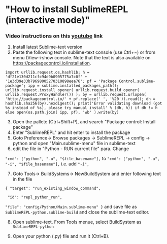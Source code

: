 # "How to install SublimeREPL (interactive mode)"
### Video instructions on this [youtube](https://www.youtube.com/watch?v=wM2LbXCkLDI) link
1. Install latest Sublime-text version
2. Paste the following text in sublime-text console (use Ctrl+~) or from menu (View->show console. Note that the text is also available on https://packagecontrol.io/installation.

`
import urllib.request,os,hashlib; h = 'df21e130d211cfc94d9b0905775a7c0f' + '1e3d39e33b79698005270310898eea76'; pf = 'Package Control.sublime-package'; ipp = sublime.installed_packages_path(); urllib.request.install_opener( urllib.request.build_opener( urllib.request.ProxyHandler()) ); by = urllib.request.urlopen( 'http://packagecontrol.io/' + pf.replace(' ', '%20')).read(); dh = hashlib.sha256(by).hexdigest(); print('Error validating download (got %s instead of %s), please try manual install' % (dh, h)) if dh != h else open(os.path.join( ipp, pf), 'wb' ).write(by)
`

3. Open the pallete (Ctrl+Shift+P), and search "Package control: Install package"
4. Enter "SublimeREPL" and hit enter to install the package
5. Goto Preference-> Browse packages -> SublimeREPL -> config -> python and open "Main.sublime-menu" file in sublime-text
6. edit the file in "Python - RUN current file" para. Change

` "cmd": ["python", "-u", "$file_basename"], ` 
to 
` "cmd": ["python", "-u", "-i", "$file_basename"], `
i.e. add ` "-i", `

7. Goto Tools-> BuildSystems-> NewBuildSystem and enter following text in the file

`{ "target": "run_existing_window_command", `

` "id": "repl_python_run",`

`"file": "config/Python/Main.sublime-menu" }`
 and save file as `SublimeREPL-python.sublime-build` and close the sublime-text editor.
 
 8. Open sublime-text. From Tools menue, select BuildSystem as `SublimeREPL-python` 
 
 9. Open your python (.py) file and run it (Ctrl+B).
 
